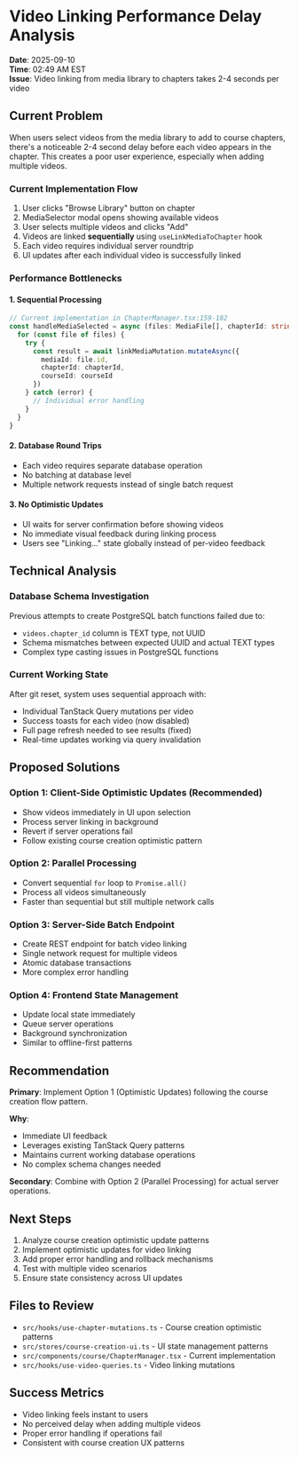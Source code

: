 # Video Linking Performance Delay Analysis

**Date**: 2025-09-10  
**Time**: 02:49 AM EST  
**Issue**: Video linking from media library to chapters takes 2-4 seconds per video

## Current Problem

When users select videos from the media library to add to course chapters, there's a noticeable 2-4 second delay before each video appears in the chapter. This creates a poor user experience, especially when adding multiple videos.

### Current Implementation Flow
1. User clicks "Browse Library" button on chapter
2. MediaSelector modal opens showing available videos
3. User selects multiple videos and clicks "Add"
4. Videos are linked **sequentially** using `useLinkMediaToChapter` hook
5. Each video requires individual server roundtrip
6. UI updates after each individual video is successfully linked

### Performance Bottlenecks

#### 1. Sequential Processing
```typescript
// Current implementation in ChapterManager.tsx:159-182
const handleMediaSelected = async (files: MediaFile[], chapterId: string) => {
  for (const file of files) {
    try {
      const result = await linkMediaMutation.mutateAsync({
        mediaId: file.id,
        chapterId: chapterId,
        courseId: courseId
      })
    } catch (error) {
      // Individual error handling
    }
  }
}
```

#### 2. Database Round Trips
- Each video requires separate database operation
- No batching at database level
- Multiple network requests instead of single batch request

#### 3. No Optimistic Updates
- UI waits for server confirmation before showing videos
- No immediate visual feedback during linking process
- Users see "Linking..." state globally instead of per-video feedback

## Technical Analysis

### Database Schema Investigation
Previous attempts to create PostgreSQL batch functions failed due to:
- `videos.chapter_id` column is TEXT type, not UUID
- Schema mismatches between expected UUID and actual TEXT types
- Complex type casting issues in PostgreSQL functions

### Current Working State
After git reset, system uses sequential approach with:
- Individual TanStack Query mutations per video
- Success toasts for each video (now disabled)
- Full page refresh needed to see results (fixed)
- Real-time updates working via query invalidation

## Proposed Solutions

### Option 1: Client-Side Optimistic Updates (Recommended)
- Show videos immediately in UI upon selection
- Process server linking in background
- Revert if server operations fail
- Follow existing course creation optimistic pattern

### Option 2: Parallel Processing
- Convert sequential `for` loop to `Promise.all()`
- Process all videos simultaneously
- Faster than sequential but still multiple network calls

### Option 3: Server-Side Batch Endpoint
- Create REST endpoint for batch video linking
- Single network request for multiple videos
- Atomic database transactions
- More complex error handling

### Option 4: Frontend State Management
- Update local state immediately
- Queue server operations
- Background synchronization
- Similar to offline-first patterns

## Recommendation

**Primary**: Implement Option 1 (Optimistic Updates) following the course creation flow pattern.

**Why**: 
- Immediate UI feedback
- Leverages existing TanStack Query patterns
- Maintains current working database operations
- No complex schema changes needed

**Secondary**: Combine with Option 2 (Parallel Processing) for actual server operations.

## Next Steps

1. Analyze course creation optimistic update patterns
2. Implement optimistic updates for video linking
3. Add proper error handling and rollback mechanisms
4. Test with multiple video scenarios
5. Ensure state consistency across UI updates

## Files to Review
- `src/hooks/use-chapter-mutations.ts` - Course creation optimistic patterns
- `src/stores/course-creation-ui.ts` - UI state management patterns
- `src/components/course/ChapterManager.tsx` - Current implementation
- `src/hooks/use-video-queries.ts` - Video linking mutations

## Success Metrics
- Video linking feels instant to users
- No perceived delay when adding multiple videos
- Proper error handling if operations fail
- Consistent with course creation UX patterns